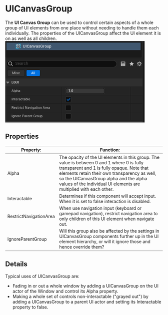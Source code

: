 # UICanvasGroup

The **UI Canvas Group** can be used to control certain aspects of a whole group of UI elements from one place without needing to handle them each individually. The properties of the UICanvasGroup affect the UI element it is on as well as all children.  
![](./1.png)

## Properties
|Property:|Function:
|-|-
|Alpha|The opacity of the UI elements in this group. The value is between 0 and 1 where 0 is fully transparent and 1 is fully opaque. Note that elements retain their own transparency as well, so the UICanvasGroup alpha and the alpha values of the individual UI elements are multiplied with each other.
|Interactable|Determines if this component will accept input. When it is set to false interaction is disabled.
|RestrictNavigationArea|When use navigation input (keyboard or gamepad navigation), restrict navigation area to only children of this UI element when navigate out.
|IgnoreParentGroup|Will this group also be affected by the settings in UICanvasGroup components further up in the UI element hierarchy, or will it ignore those and hence override them?

## Details
Typical uses of UICanvasGroup are:

- Fading in or out a whole window by adding a UICanvasGroup on the UI actor of the Window and control its Alpha property.
- Making a whole set of controls non-interactable ("grayed out") by adding a UICanvasGroup to a parent UI actor and setting its Interactable property to false.
